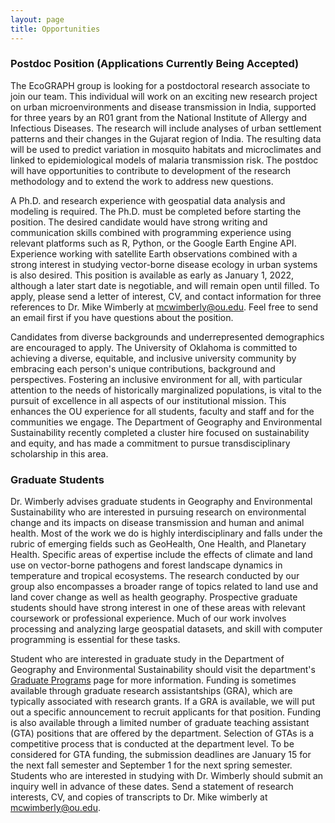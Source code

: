 ```yaml
---
layout: page
title: Opportunities
---
```

### Postdoc Position (Applications Currently Being Accepted)
The EcoGRAPH group is looking for a postdoctoral research associate to join our team. This individual will work on an exciting new research project on urban microenvironments and disease transmission in India, supported for three years by an R01 grant from the National Institute of Allergy and Infectious Diseases. The research will include analyses of urban settlement patterns and their changes in the Gujarat region of India. The resulting data will be used to predict variation in mosquito habitats and microclimates and linked to epidemiological models of malaria transmission risk. The postdoc will have opportunities to contribute to development of the research methodology and to extend the work to address new questions. 

A Ph.D. and research experience with geospatial data analysis and modeling is required. The Ph.D. must be completed before starting the position. The desired candidate would have strong writing and communication skills combined with programming experience using relevant platforms such as R, Python, or the Google Earth Engine API. Experience working with satellite Earth observations combined with a strong interest in studying vector-borne disease ecology in urban systems is also desired. This position is available as early as January 1, 2022, although a later start date is negotiable, and will remain open until filled. To apply, please send a letter of interest, CV, and contact information for three references to Dr. Mike Wimberly at mcwimberly@ou.edu. Feel free to send an email first if you have questions about the position.

Candidates from diverse backgrounds and underrepresented demographics are encouraged to apply. The University of Oklahoma is committed to achieving a diverse, equitable, and inclusive university community by embracing each person's unique contributions, background and perspectives. Fostering an inclusive environment for all, with particular
attention to the needs of historically marginalized populations, is vital to the pursuit of excellence in all aspects of our institutional mission. This enhances the OU experience for all students, faculty and staff and for the communities we engage. The Department of Geography and Environmental Sustainability recently completed a cluster hire focused on sustainability and equity, and has made a commitment to pursue transdisciplinary scholarship in this area.

### Graduate Students
Dr. Wimberly advises graduate students in Geography and Environmental Sustainability who are interested in pursuing research on environmental change and its impacts on disease transmission and human and animal health. Most of the work we do is highly interdisciplinary and falls under the rubric of emerging fields such as GeoHealth, One Health, and Planetary Health. Specific areas of expertise include the effects of climate and land use on vector-borne pathogens and forest landscape dynamics in temperature and tropical ecosystems. The research conducted by our group also encompasses a broader range of topics related to land use and land cover change as well as health geography. Prospective graduate students should have strong interest in one of these areas with relevant coursework or professional experience. Much of our work involves processing and analyzing large geospatial datasets, and skill with computer programming is essential for these tasks. 

Student who are interested in graduate study in the Department of Geography and Environmental Sustainability should visit the department's [Graduate Programs](https://www.ou.edu/ags/geography/degree-programs/graduate-program) page for more information. Funding is sometimes available through graduate research assistantships (GRA), which are typically associated with research grants. If a GRA is available, we will put out a specific announcement to recruit applicants for that position. Funding is also  available through a limited number of graduate teaching assistant (GTA) positions that are offered by the department. Selection of GTAs is a competitive process that is conducted at the department level. To be considered for GTA funding, the submission deadlines are January 15 for the next fall semester and September 1 for the next spring semester. Students who are interested in studying with Dr. Wimberly should submit an inquiry well in advance of these dates. Send a statement of research interests, CV, and copies of transcripts to Dr. Mike wimberly at mcwimberly@ou.edu. 


